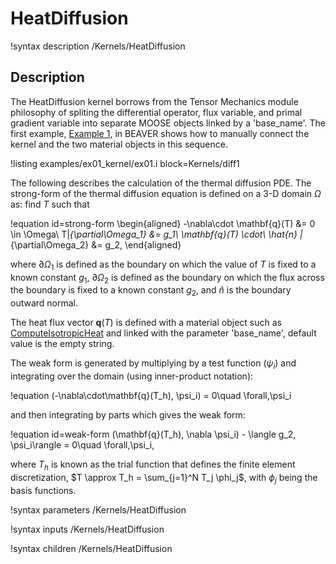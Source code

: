 # HeatDiffusion

!syntax description /Kernels/HeatDiffusion

## Description

The HeatDiffusion kernel borrows from the Tensor Mechanics module philosophy of spliting the differential operator, flux variable, and primal gradient variable into separate MOOSE objects linked by a 'base_name'. 
The first example, [Example 1](../../example/examples/ex01_kernel.md), in BEAVER shows how to manually connect the kernel and the two material objects in this sequence. 

!listing examples/ex01_kernel/ex01.i block=Kernels/diff1

The following describes the calculation of the thermal diffusion PDE. The strong-form of the thermal diffusion equation is defined on a 3-D domain $\Omega$ as: find $T$ such that

!equation id=strong-form
\begin{aligned}
-\nabla\cdot \mathbf{q}(T) &= 0 \in \Omega\\
T|_{\partial\Omega_1} &= g_1\\
\mathbf{q}(T) \cdot\ \hat{n} |_{\partial\Omega_2} &= g_2,
\end{aligned}

where $\partial\Omega_1$ is defined as the boundary on which the value of $T$ is fixed to a known
constant $g_1$, $\partial\Omega_2$ is defined as the boundary on which the flux across the boundary
is fixed to a known constant $g_2$, and $\hat{n}$ is the boundary outward normal.

The heat flux vector $\mathbf{q}(T)$ is defined with a material object such as [ComputeIsotropicHeat](../materials/ComputeIsotropicHeat.md) and linked with the parameter 'base_name', default value is the empty string.

The weak form is generated by multiplying by a test function ($\psi_i$) and integrating over the
domain (using inner-product notation):

!equation
(-\nabla\cdot\mathbf{q}(T_h), \psi_i) = 0\quad \forall\,\psi_i

and then integrating by parts which gives the weak form:

!equation id=weak-form
(\mathbf{q}(T_h), \nabla \psi_i) - \langle g_2, \psi_i\rangle = 0\quad \forall\,\psi_i,

where $T_h$ is known as the trial function that defines the finite element discretization, $T
\approx T_h = \sum_{j=1}^N T_j \phi_j$, with $\phi_j$ being the basis functions.

!syntax parameters /Kernels/HeatDiffusion

!syntax inputs /Kernels/HeatDiffusion

!syntax children /Kernels/HeatDiffusion
